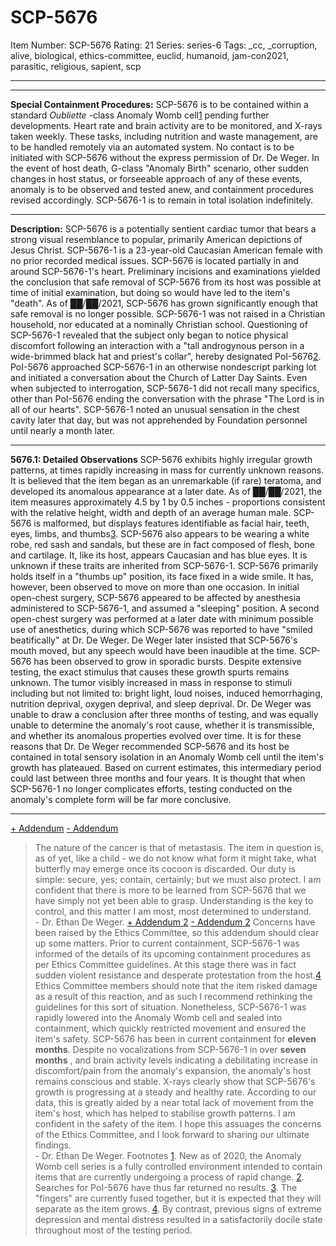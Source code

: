 # SCP-5676
Item Number: SCP-5676
Rating: 21
Series: series-6
Tags: _cc, _corruption, alive, biological, ethics-committee, euclid, humanoid, jam-con2021, parasitic, religious, sapient, scp

---

* * *
**Special Containment Procedures:**
SCP-5676 is to be contained within a standard _Oubliette_ -class Anomaly Womb cell[1](javascript:;) pending further developments. Heart rate and brain activity are to be monitored, and X-rays taken weekly. These tasks, including nutrition and waste management, are to be handled remotely via an automated system. No contact is to be initiated with SCP-5676 without the express permission of Dr. De Weger.
In the event of host death, G-class "Anomaly Birth" scenario, other sudden changes in host status, or forseeable approach of any of these events, anomaly is to be observed and tested anew, and containment procedures revised accordingly.
SCP-5676-1 is to remain in total isolation indefinitely.
* * *
**Description:**
SCP-5676 is a potentially sentient cardiac tumor that bears a strong visual resemblance to popular, primarily American depictions of Jesus Christ.
SCP-5676-1 is a 23-year-old Caucasian American female with no prior recorded medical issues. SCP-5676 is located partially in and around SCP-5676-1's heart. Preliminary incisions and examinations yielded the conclusion that safe removal of SCP-5676 from its host was possible at time of initial examination, but doing so would have led to the item's "death". As of ██/██/2021, SCP-5676 has grown significantly enough that safe removal is no longer possible.
SCP-5676-1 was not raised in a Christian household, nor educated at a nominally Christian school. Questioning of SCP-5676-1 revealed that the subject only began to notice physical discomfort following an interaction with a "tall androgynous person in a wide-brimmed black hat and priest's collar", hereby designated PoI-5676[2](javascript:;). PoI-5676 approached SCP-5676-1 in an otherwise nondescript parking lot and initiated a conversation about the Church of Latter Day Saints. Even when subjected to interrogation, SCP-5676-1 did not recall many specifics, other than PoI-5676 ending the conversation with the phrase "The Lord is in all of our hearts". SCP-5676-1 noted an unusual sensation in the chest cavity later that day, but was not apprehended by Foundation personnel until nearly a month later.
* * *
**5676.1: Detailed Observations**
SCP-5676 exhibits highly irregular growth patterns, at times rapidly increasing in mass for currently unknown reasons. It is believed that the item began as an unremarkable (if rare) teratoma, and developed its anomalous appearance at a later date. As of ██/██/2021, the item measures approximately 4.5 by 1 by 0.5 inches - proportions consistent with the relative height, width and depth of an average human male. SCP-5676 is malformed, but displays features identifiable as facial hair, teeth, eyes, limbs, and thumbs[3](javascript:;). SCP-5676 also appears to be wearing a white robe, red sash and sandals, but these are in fact composed of flesh, bone and cartilage. It, like its host, appears Caucasian and has blue eyes. It is unknown if these traits are inherited from SCP-5676-1.
SCP-5676 primarily holds itself in a "thumbs up" position, its face fixed in a wide smile. It has, however, been observed to move on more than one occasion. In initial open-chest surgery, SCP-5676 appeared to be affected by anesthesia administered to SCP-5676-1, and assumed a "sleeping" position. A second open-chest surgery was performed at a later date with minimum possible use of anesthetics, during which SCP-5676 was reported to have "smiled beatifically" at Dr. De Weger. De Weger later insisted that SCP-5676's mouth moved, but any speech would have been inaudible at the time.
SCP-5676 has been observed to grow in sporadic bursts. Despite extensive testing, the exact stimulus that causes these growth spurts remains unknown. The tumor visibly increased in mass in response to stimuli including but not limited to: bright light, loud noises, induced hemorrhaging, nutrition deprival, oxygen deprival, and sleep deprival. Dr. De Weger was unable to draw a conclusion after three months of testing, and was equally unable to determine the anomaly's root cause, whether it is transmissible, and whether its anomalous properties evolved over time. It is for these reasons that Dr. De Weger recommended SCP-5676 and its host be contained in total sensory isolation in an Anomaly Womb cell until the item's growth has plateaued. Based on current estimates, this intermediary period could last between three months and four years. It is thought that when SCP-5676-1 no longer complicates efforts, testing conducted on the anomaly's complete form will be far more conclusive.
* * *
[\+ Addendum](javascript:;)
[\- Addendum](javascript:;)
> The nature of the cancer is that of metastasis. The item in question is, as of yet, like a child - we do not know what form it might take, what butterfly may emerge once its cocoon is discarded. Our duty is simple: secure, yes; contain, certainly; but we must also protect. I am confident that there is more to be learned from SCP-5676 that we have simply not yet been able to grasp. Understanding is the key to control, and this matter I am most, most determined to understand.  
>  \- Dr. Ethan De Weger.
[\+ Addendum 2](javascript:;)
[\- Addendum 2](javascript:;)
> Concerns have been raised by the Ethics Committee, so this addendum should clear up some matters.
> Prior to current containment, SCP-5676-1 was informed of the details of its upcoming containment procedures as per Ethics Committee guidelines. At this stage there was in fact sudden violent resistance and desperate protestation from the host.[4](javascript:;) Ethics Committee members should note that the item risked damage as a result of this reaction, and as such I recommend rethinking the guidelines for this sort of situation. Nonetheless, SCP-5676-1 was rapidly lowered into the Anomaly Womb cell and sealed into containment, which quickly restricted movement and ensured the item's safety.
> SCP-5676 has been in current containment for **eleven months**. Despite no vocalizations from SCP-5676-1 in over **seven months** , and brain activity levels indicating a debilitating increase in discomfort/pain from the anomaly's expansion, the anomaly's host remains conscious and stable. X-rays clearly show that SCP-5676's growth is progressing at a steady and healthy rate. According to our data, this is greatly aided by a near total lack of movement from the item's host, which has helped to stabilise growth patterns.
> I am confident in the safety of the item. I hope this assuages the concerns of the Ethics Committee, and I look forward to sharing our ultimate findings.  
>  \- Dr. Ethan De Weger.
Footnotes
[1](javascript:;). New as of 2020, the Anomaly Womb cell series is a fully controlled environment intended to contain items that are currently undergoing a process of rapid change.
[2](javascript:;). Searches for PoI-5676 have thus far returned no results.
[3](javascript:;). The "fingers" are currently fused together, but it is expected that they will separate as the item grows.
[4](javascript:;). By contrast, previous signs of extreme depression and mental distress resulted in a satisfactorily docile state throughout most of the testing period.